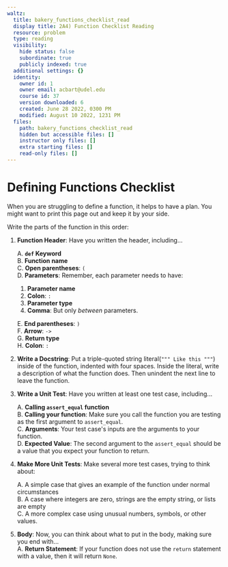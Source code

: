 ```yaml
---
waltz:
  title: bakery_functions_checklist_read
  display title: 2A4) Function Checklist Reading
  resource: problem
  type: reading
  visibility:
    hide status: false
    subordinate: true
    publicly indexed: true
  additional settings: {}
  identity:
    owner id: 1
    owner email: acbart@udel.edu
    course id: 37
    version downloaded: 6
    created: June 28 2022, 0300 PM
    modified: August 10 2022, 1231 PM
  files:
    path: bakery_functions_checklist_read
    hidden but accessible files: []
    instructor only files: []
    extra starting files: []
    read-only files: []
---
```

# Defining Functions Checklist

When you are struggling to define a function, it helps to have a plan. You might want to print this page out and keep it by your side.

Write the parts of the function in this order:

1. **Function Header**: Have you written the header, including...

    A. **`def` Keyword**  
    B. **Function name**  
    C. **Open parentheses**: `(`  
    D. **Parameters**: Remember, each parameter needs to have:  
    
      1. **Parameter name**
      2. **Colon**: `:`
      3. **Parameter type**
      4. **Comma**: But only *between* parameters.
    
    E. **End parentheses**: `)`  
    F. **Arrow**: `->`  
    G. **Return type**  
    H. **Colon**: `:`  
    
2. **Write a Docstring**: Put a triple-quoted string literal(`""" Like this """`) inside of the function, indented with four spaces. Inside the literal, write a description of what the function does. Then unindent the next line to leave the function.
3. **Write a Unit Test**: Have you written at least one test case, including...

    A. **Calling `assert_equal` function**  
    B. **Calling your function**: Make sure you call the function you are testing as the first argument to `assert_equal`.  
    C. **Arguments**: Your test case's inputs are the arguments to your function.  
    D. **Expected Value**: The second argument to the `assert_equal` should be a value that you expect your function to return.  

4. **Make More Unit Tests**: Make several more test cases, trying to think about:  

    A. A simple case that gives an example of the function under normal circumstances  
    B. A case where integers are zero, strings are the empty string, or lists are empty  
    C. A more complex case using unusual numbers, symbols, or other values.  

5. **Body**: Now, you can think about what to put in the body, making sure you end with...  
    A. **Return Statement**: If your function does not use the `return` statement with a value, then it will return `None`.
